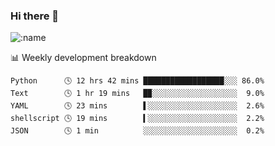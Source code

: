 ### Hi there 👋

<!--
**lv2020/lv2020** is a ✨ _special_ ✨ repository because its `README.md` (this file) appears on your GitHub profile.

Here are some ideas to get you started:

- 🔭 I’m currently working on ...
- 🌱 I’m currently learning ...
- 👯 I’m looking to collaborate on ...
- 🤔 I’m looking for help with ...
- 💬 Ask me about ...
- 📫 How to reach me: ...
- 😄 Pronouns: ...
- ⚡ Fun fact: ...
-->
![:name](https://count.getloli.com/get/@:lv2020)
 <!-- waka-box start -->
📊 Weekly development breakdown
```text
Python      🕓 12 hrs 42 mins ██████████████████░░░ 86.0%
Text        🕓 1 hr 19 mins   █▉░░░░░░░░░░░░░░░░░░░  9.0%
YAML        🕓 23 mins        ▌░░░░░░░░░░░░░░░░░░░░  2.6%
shellscript 🕓 19 mins        ▍░░░░░░░░░░░░░░░░░░░░  2.2%
JSON        🕓 1 min          ░░░░░░░░░░░░░░░░░░░░░  0.2%
```
<!-- Powered by https://github.com/YouEclipse/waka-box-go . -->
<!-- waka-box end -->
